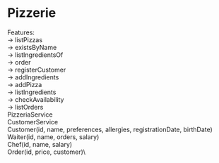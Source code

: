 # Pizzerie
Features:\
-> listPizzas\
-> existsByName\
-> listIngredientsOf\
-> order\
-> registerCustomer\
-> addIngredients\
-> addPizza\
-> listIngredients\
-> checkAvailability\
-> listOrders\
PizzeriaService\
CustomerService\
Customer(id, name, preferences, allergies, registrationDate, birthDate)\
Waiter(id, name, orders, salary)\
Chef(id, name, salary)\
Order(id, price, customer)\
